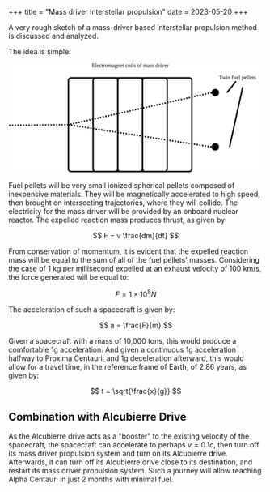 +++
title = "Mass driver interstellar propulsion"
date = 2023-05-20
+++

A very rough sketch of a mass-driver based interstellar propulsion method is discussed and analyzed.

<!-- more -->

The idea is simple:

![Diagram](mass-driver-diagram.svg)

Fuel pellets will be very small ionized spherical pellets composed of inexpensive materials. They will be magnetically accelerated to high speed, then brought on intersecting trajectories, where they will collide. The electricity for the mass driver will be provided by an onboard nuclear reactor. The expelled reaction mass produces thrust, as given by:

$$
F = v \frac{dm}{dt}
$$

From conservation of momentum, it is evident that the expelled reaction mass will be equal to the sum of all of the fuel pellets' masses. Considering the case of 1 kg per millisecond expelled at an exhaust velocity of 100 km/s, the force generated will be equal to:

$$
F = 1 \times 10^8 N
$$

The acceleration of such a spacecraft is given by:

$$
a = \frac{F}{m}
$$

Given a spacecraft with a mass of 10,000 tons, this would produce a comfortable 1g acceleration. And given a continuous 1g acceleration halfway to Proxima Centauri, and 1g deceleration afterward, this would allow for a travel time, in the reference frame of Earth, of 2.86 years, as given by:

$$
t = \sqrt{\frac{x}{g}}
$$

## Combination with Alcubierre Drive

As the Alcubierre drive acts as a "booster" to the existing velocity of the spacecraft, the spacecraft can accelerate to perhaps $v = 0.1c$, then turn off its mass driver propulsion system and turn on its Alcubierre drive. Afterwards, it can turn off its Alcubierre drive close to its destination, and restart its mass driver propulsion system. Such a journey will allow reaching Alpha Centauri in just 2 months with minimal fuel.
